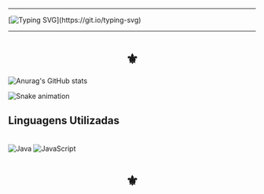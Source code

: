 ### 
---

[![Typing SVG](https://readme-typing-svg.demolab.com?font=Bungee+Spice&pause=1000&center=true&vCenter=true&width=560&lines=Seja+bem-vindo.+N%C3%A3o+repare+a+bagun%C3%A7a.)](https://git.io/typing-svg)
- - -
<h1 align="center">⚜</h1>

![Anurag's GitHub stats](https://github-readme-stats.vercel.app/api?username=KailaneGomesS&show_icons=true&theme=swift)

![Snake animation](https://github.com/LuigiGF/LuigiGF/blob/output/github-contribution-grid-snake.svg)
## Linguagens Utilizadas

<div style="display: inline_block"> <br/> 
  <img align="center" alt="Java" src="https://img.shields.io/badge/Java-ED8B00?style=for-the-badge&logo=openjdk&logoColor=white" /> 
  <img align="center" alt="JavaScript" src="https://img.shields.io/badge/JavaScript-F7DF1E?style=for-the-badge&logo=javascript&logoColor=black" />                                             
</div>
<h1 align="center">⚜</h1>
<!--

<a href="https://metrics.lecoq.io/insights/KailaneGomesS" target="_blank" rel="noreferrer"><img height="27.5em" src="https://user-images.githubusercontent.com/86871991/178090011-2be9a8c0-ad68-4e7d-8568-6256d8178a28.png"></img></a>


**KailaneGomesS/KailaneGomesS** is a ✨ _special_ ✨ repository because its `README.md` (this file) appears on your GitHub profile.

Here are some ideas to get you started:

- 🔭 I’m currently working on ...
- 🌱 I’m currently learning ...
- 👯 I’m looking to collaborate on ...
- 🤔 I’m looking for help with ...
- 💬 Ask me about ...
- 📫 How to reach me: ...
- 😄 Pronouns: ...
- ⚡ Fun fact: ...
-->

